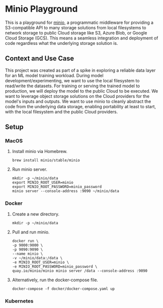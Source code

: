# Minio Playground

This is a playground for [minio](https://min.io), a programmatic middleware for providing a S3-compatible API to many storage solutions from local filesystems to network storage to public Cloud storage like S3, Azure Blob, or Google Cloud Storage (GCS). This means a seamless integration and deployment of code regardless what the underlying storage solution is.

## Context and Use Case

This project was created as part of a spike in exploring a reliable data layer for an ML model training workload. During model development/experimenting, we want to use the local filesystem to read/write the datasets. For training or serving the trained model to production, we will deploy the model to the public Cloud to be executed. We want to leverage object storage solutions on the Cloud providers for the model's inputs and outputs. We want to use minio to cleanly abstract the code from the underlying data storage, enabling portability at least to start, with the local filesystem and the public Cloud providers.

## Setup

### MacOS

1. Install minio via Homebrew.

   ```shell
   brew install minio/stable/minio
   ```
   
1. Run minio server.

   ```shell
   mkdir -p ~/minio/data
   export MINIO_ROOT_USER=minio
   export MINIO_ROOT_PASSWORD=minio_password
   minio server --console-address :9090 ~/minio/data
   ```

### Docker

1. Create a new directory.

   ```shell
   mkdir -p ~/minio/data
   ```

1. Pull and run minio.

   ```shell
   docker run \
   -p 9000:9000 \
   -p 9090:9090 \
   --name minio \
   -v ~/minio/data:/data \
   -e MINIO_ROOT_USER=minio \
   -e MINIO_ROOT_PASSWORD=minio_password \
   quay.io/minio/minio minio server /data --console-address :9090
   ```
   
1. Alternatively, run the docker-compose file.

   ```shell
   docker-compose -f docker/docker-compose.yaml up
   ```

### Kubernetes

